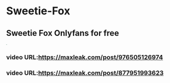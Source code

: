 # Sweetie-Fox
## Sweetie Fox Onlyfans for free

<img src="https://cdn.maxleak.com/images/DBL728UJEM0AQYKV.jpg" style="zoom:10%"/>

### video URL:https://maxleak.com/post/976505126974

### video URL:https://maxleak.com/post/877951993623
